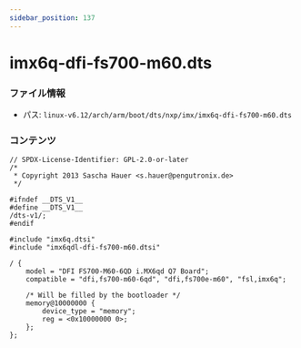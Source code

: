 ```yaml
---
sidebar_position: 137
---
```

# imx6q-dfi-fs700-m60.dts

### ファイル情報

- パス: `linux-v6.12/arch/arm/boot/dts/nxp/imx/imx6q-dfi-fs700-m60.dts`

### コンテンツ

```dts
// SPDX-License-Identifier: GPL-2.0-or-later
/*
 * Copyright 2013 Sascha Hauer <s.hauer@pengutronix.de>
 */

#ifndef __DTS_V1__
#define __DTS_V1__
/dts-v1/;
#endif

#include "imx6q.dtsi"
#include "imx6qdl-dfi-fs700-m60.dtsi"

/ {
	model = "DFI FS700-M60-6QD i.MX6qd Q7 Board";
	compatible = "dfi,fs700-m60-6qd", "dfi,fs700e-m60", "fsl,imx6q";

	/* Will be filled by the bootloader */
	memory@10000000 {
		device_type = "memory";
		reg = <0x10000000 0>;
	};
};

```
